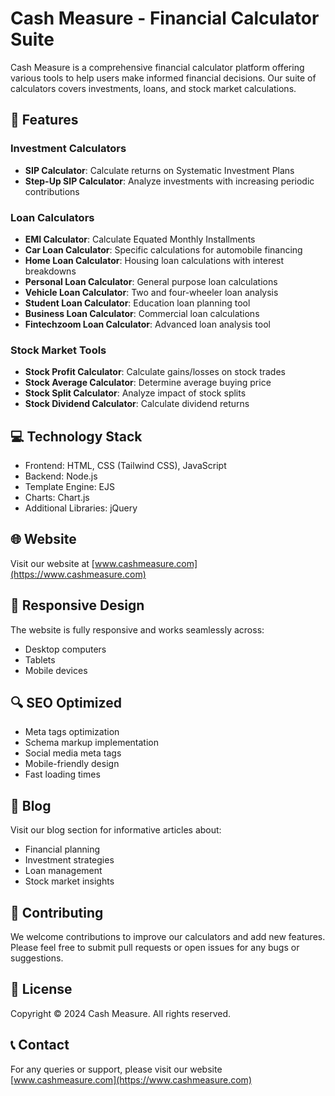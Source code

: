 # Cash Measure - Financial Calculator Suite

Cash Measure is a comprehensive financial calculator platform offering various tools to help users make informed financial decisions. Our suite of calculators covers investments, loans, and stock market calculations.

## 🌟 Features

### Investment Calculators
- **SIP Calculator**: Calculate returns on Systematic Investment Plans
- **Step-Up SIP Calculator**: Analyze investments with increasing periodic contributions

### Loan Calculators
- **EMI Calculator**: Calculate Equated Monthly Installments
- **Car Loan Calculator**: Specific calculations for automobile financing
- **Home Loan Calculator**: Housing loan calculations with interest breakdowns
- **Personal Loan Calculator**: General purpose loan calculations
- **Vehicle Loan Calculator**: Two and four-wheeler loan analysis
- **Student Loan Calculator**: Education loan planning tool
- **Business Loan Calculator**: Commercial loan calculations
- **Fintechzoom Loan Calculator**: Advanced loan analysis tool

### Stock Market Tools
- **Stock Profit Calculator**: Calculate gains/losses on stock trades
- **Stock Average Calculator**: Determine average buying price
- **Stock Split Calculator**: Analyze impact of stock splits
- **Stock Dividend Calculator**: Calculate dividend returns

## 💻 Technology Stack

- Frontend: HTML, CSS (Tailwind CSS), JavaScript
- Backend: Node.js
- Template Engine: EJS
- Charts: Chart.js
- Additional Libraries: jQuery

## 🌐 Website

Visit our website at [www.cashmeasure.com](https://www.cashmeasure.com)

## 📱 Responsive Design

The website is fully responsive and works seamlessly across:
- Desktop computers
- Tablets
- Mobile devices

## 🔍 SEO Optimized

- Meta tags optimization
- Schema markup implementation
- Social media meta tags
- Mobile-friendly design
- Fast loading times

## 📝 Blog

Visit our blog section for informative articles about:
- Financial planning
- Investment strategies
- Loan management
- Stock market insights

## 🤝 Contributing

We welcome contributions to improve our calculators and add new features. Please feel free to submit pull requests or open issues for any bugs or suggestions.

## 📄 License

Copyright © 2024 Cash Measure. All rights reserved.

## 📞 Contact

For any queries or support, please visit our website [www.cashmeasure.com](https://www.cashmeasure.com)